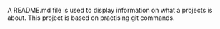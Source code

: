 
A README.md file is used to display information on what a projects is about.
This project is based on practising git commands.

